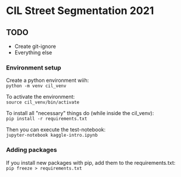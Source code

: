 # CIL Street Segmentation 2021

## TODO
- Create git-ignore  
- Everything else  

### Environment setup
Create a python environment wiih:  
`python -m venv cil_venv`

To activate the environment:  
`source cil_venv/bin/activate`

To install all "necessary" things do (while inside the cil\_venv):  
`pip install -r requirements.txt`

Then you can execute the test-notebook:  
`jupyter-notebook kaggle-intro.ipynb`


### Adding packages
If you install new packages with pip, add them to the requirements.txt:  
`pip freeze > requirements.txt`


